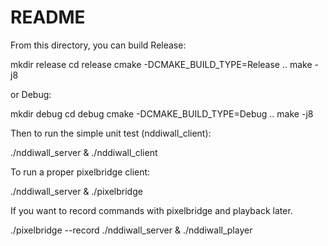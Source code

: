 README
======

From this directory, you can build Release:

  mkdir release
  cd release
  cmake -DCMAKE_BUILD_TYPE=Release ..
  make -j8


or Debug:

  mkdir debug
  cd debug
  cmake -DCMAKE_BUILD_TYPE=Debug ..
  make -j8


Then to run the simple unit test (nddiwall_client):

  ./nddiwall_server &
  ./nddiwall_client


To run a proper pixelbridge client:

  ./nddiwall_server &
  ./pixelbridge <options> <path-to-video>
 

If you want to record commands with pixelbridge and playback later.

  ./pixelbridge <options> --record <record-filename> <path-to-video>
  ./nddiwall_server &
  ./nddiwall_player <record-filename>
